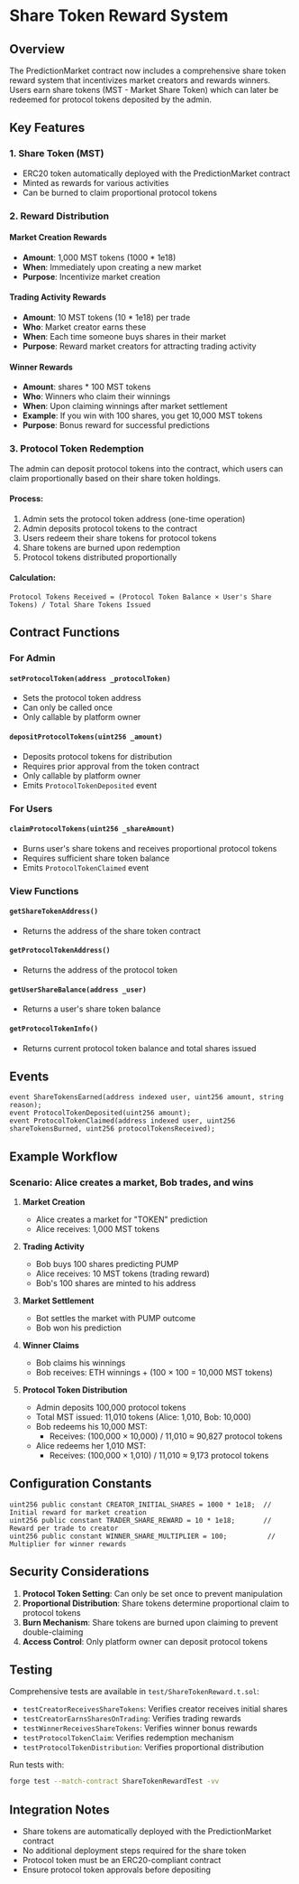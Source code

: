 # Share Token Reward System

## Overview

The PredictionMarket contract now includes a comprehensive share token reward system that incentivizes market creators and rewards winners. Users earn share tokens (MST - Market Share Token) which can later be redeemed for protocol tokens deposited by the admin.

## Key Features

### 1. Share Token (MST)
- ERC20 token automatically deployed with the PredictionMarket contract
- Minted as rewards for various activities
- Can be burned to claim proportional protocol tokens

### 2. Reward Distribution

#### Market Creation Rewards
- **Amount**: 1,000 MST tokens (1000 * 1e18)
- **When**: Immediately upon creating a new market
- **Purpose**: Incentivize market creation

#### Trading Activity Rewards
- **Amount**: 10 MST tokens (10 * 1e18) per trade
- **Who**: Market creator earns these
- **When**: Each time someone buys shares in their market
- **Purpose**: Reward market creators for attracting trading activity

#### Winner Rewards
- **Amount**: shares * 100 MST tokens
- **Who**: Winners who claim their winnings
- **When**: Upon claiming winnings after market settlement
- **Example**: If you win with 100 shares, you get 10,000 MST tokens
- **Purpose**: Bonus reward for successful predictions

### 3. Protocol Token Redemption

The admin can deposit protocol tokens into the contract, which users can claim proportionally based on their share token holdings.

#### Process:
1. Admin sets the protocol token address (one-time operation)
2. Admin deposits protocol tokens to the contract
3. Users redeem their share tokens for protocol tokens
4. Share tokens are burned upon redemption
5. Protocol tokens distributed proportionally

#### Calculation:
```
Protocol Tokens Received = (Protocol Token Balance × User's Share Tokens) / Total Share Tokens Issued
```

## Contract Functions

### For Admin

#### `setProtocolToken(address _protocolToken)`
- Sets the protocol token address
- Can only be called once
- Only callable by platform owner

#### `depositProtocolTokens(uint256 _amount)`
- Deposits protocol tokens for distribution
- Requires prior approval from the token contract
- Only callable by platform owner
- Emits `ProtocolTokenDeposited` event

### For Users

#### `claimProtocolTokens(uint256 _shareAmount)`
- Burns user's share tokens and receives proportional protocol tokens
- Requires sufficient share token balance
- Emits `ProtocolTokenClaimed` event

### View Functions

#### `getShareTokenAddress()`
- Returns the address of the share token contract

#### `getProtocolTokenAddress()`
- Returns the address of the protocol token

#### `getUserShareBalance(address _user)`
- Returns a user's share token balance

#### `getProtocolTokenInfo()`
- Returns current protocol token balance and total shares issued

## Events

```solidity
event ShareTokensEarned(address indexed user, uint256 amount, string reason);
event ProtocolTokenDeposited(uint256 amount);
event ProtocolTokenClaimed(address indexed user, uint256 shareTokensBurned, uint256 protocolTokensReceived);
```

## Example Workflow

### Scenario: Alice creates a market, Bob trades, and wins

1. **Market Creation**
   - Alice creates a market for "TOKEN" prediction
   - Alice receives: 1,000 MST tokens

2. **Trading Activity**
   - Bob buys 100 shares predicting PUMP
   - Alice receives: 10 MST tokens (trading reward)
   - Bob's 100 shares are minted to his address

3. **Market Settlement**
   - Bot settles the market with PUMP outcome
   - Bob won his prediction

4. **Winner Claims**
   - Bob claims his winnings
   - Bob receives: ETH winnings + (100 × 100 = 10,000 MST tokens)

5. **Protocol Token Distribution**
   - Admin deposits 100,000 protocol tokens
   - Total MST issued: 11,010 tokens (Alice: 1,010, Bob: 10,000)
   - Bob redeems his 10,000 MST:
     - Receives: (100,000 × 10,000) / 11,010 ≈ 90,827 protocol tokens
   - Alice redeems her 1,010 MST:
     - Receives: (100,000 × 1,010) / 11,010 ≈ 9,173 protocol tokens

## Configuration Constants

```solidity
uint256 public constant CREATOR_INITIAL_SHARES = 1000 * 1e18;  // Initial reward for market creation
uint256 public constant TRADER_SHARE_REWARD = 10 * 1e18;       // Reward per trade to creator
uint256 public constant WINNER_SHARE_MULTIPLIER = 100;          // Multiplier for winner rewards
```

## Security Considerations

1. **Protocol Token Setting**: Can only be set once to prevent manipulation
2. **Proportional Distribution**: Share tokens determine proportional claim to protocol tokens
3. **Burn Mechanism**: Share tokens are burned upon claiming to prevent double-claiming
4. **Access Control**: Only platform owner can deposit protocol tokens

## Testing

Comprehensive tests are available in `test/ShareTokenReward.t.sol`:
- `testCreatorReceivesShareTokens`: Verifies creator receives initial shares
- `testCreatorEarnsSharesOnTrading`: Verifies trading rewards
- `testWinnerReceivesShareTokens`: Verifies winner bonus rewards
- `testProtocolTokenClaim`: Verifies redemption mechanism
- `testProtocolTokenDistribution`: Verifies proportional distribution

Run tests with:
```bash
forge test --match-contract ShareTokenRewardTest -vv
```

## Integration Notes

- Share tokens are automatically deployed with the PredictionMarket contract
- No additional deployment steps required for the share token
- Protocol token must be an ERC20-compliant contract
- Ensure protocol token approvals before depositing
